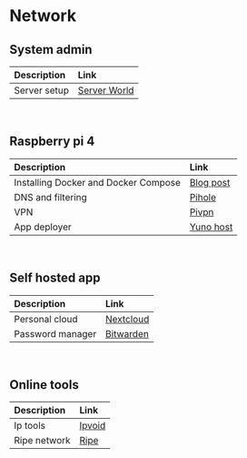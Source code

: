 # Network
## System admin
| Description | Link |
|:-----|:-----|
| Server setup | [Server World](https://www.server-world.info/en/)|
<br />

## Raspberry pi 4
| Description | Link |
|:-----|:-----|
| Installing Docker and Docker Compose	| [Blog post](https://dev.to/rohansawant/installing-docker-and-docker-compose-on-the-raspberry-pi-in-5-simple-steps-3mgl)|
| DNS and filtering | [Pihole](https://pi-hole.net/)|
| VPN | [Pivpn](https://www.pivpn.io/)|
| App deployer | [Yuno host](https://yunohost.org/#/)|
<br />

## Self hosted app
| Description | Link |
|:-----|:-----|
| Personal cloud | [Nextcloud](https://nextcloud.com/)|
| Password manager | [Bitwarden](https://bitwarden.com/)|
<br />

## Online tools
| Description | Link |
|:-----|:-----|
| Ip tools | [Ipvoid](https://www.ipvoid.com/)|
| Ripe network | [Ripe](https://www.ripe.net/)|
